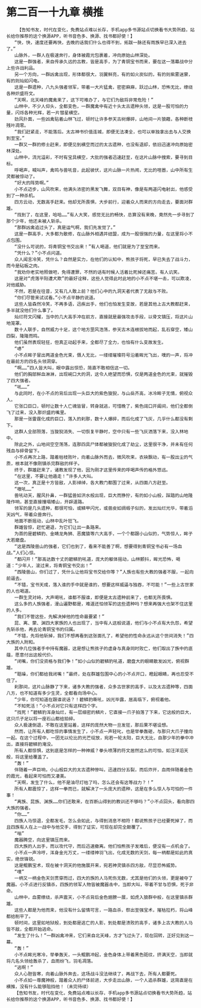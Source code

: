 # 第二百一十九章 横推
        【告知书友，时代在变化，免费站点难以长存，手机app多书源站点切换看书大势所趋，站长给你推荐的这个换源APP，听书音色多、换源、找书都好使！】
       “快，快，速度还要再快，去晚的话我们什么也得不到，拓跋一脉还有雨族早已深入进去了。”
       山脉外，一群人在极速奔行，身体被霞光包裹着，冲向原始山林深处。
       这是一群强者，来自传承久远的古教，皆是高手，为了青铜宝书而来，要在这一落幕战中分上些许战利品。
       另一个方向，一群凶禽出现，形体都很大，羽翼鲜亮，有的如火炭似的，有的则紫雾迷蒙，有的则灿如闪电。
       这是一群遗种，八九头强者领军，带着一大片猛禽，密密麻麻，跃过山林，恐怖无比，缭绕各种炽盛符文。
       “天啊，北天峰的魔禽来了，这下可难办了，与它们为敌将非常危险！”
       山林中，不少人仰头，全都变色，一群魔禽中有近十头太古遗种头领，这是一股可怕的力量，闪烁各种光辉，若一片彗星横空。
       劲风扑面，一些凶禽贴着山林飞过，顿时让许多参天古树爆碎，山地间一片狼藉，各种断枝残叶凋零。
       “我们赶紧走，不能落后。太古神书价值连城，即便无法凑全，也可以单独拿出去与人交换到至宝。”
       一群又一群的修士赶来，即便见到横空而过的太古遗种，也没有退却，依旧迅速冲向原始密林深处。
       山林中，流光溢彩，不时有宝具横空，大批的强者迅速赶至，在这片山脉中搜索，要寻到目标。
       呼喝声，喊叫声，禽鸣与兽吼音，此起彼伏，这片山脉一片热闹，无比的喧嚣，山中所有生灵都被惊动了。
       “好大的阵势啊。”
       小不点迈步，山风吹来，他满头浓密的黑发飞舞，双目有神，像是有两道闪电射出，他感受到了一种杀机。
       四方云动，无数高手赶来。他却无所畏惧，大步前行，迎着众人而来的方向走去，要面对群雄。
       “找到了，在这里，哈哈……”有人大笑，感觉无比的畅快，总算没有来晚，竟然先一步寻到了那个少年，他还未被人斩杀。
       “那群凶禽追过头了，真是运气啊，我们先发觉了。”
       这是一群高手，大多都为散修，在山脉外相遇并结盟，成为一股很强的力量，在这里将小不点包围。
       “没什么可说的，将青铜宝书交出来！”有人喝道，他们就是为了至宝而来。
       “凭什么？”小不点问道。
       众人闻言冷笑，凭什么？自然是实力，在他们的认知中，熊孩子将死，早已失去了战斗力，而今是砧板之肉。
       “我劝你老实地照做吧，免得遭罪，不然的话有时候人活着比死掉还痛苦。有人讥笑。
       这是对“虎落平阳遭犬欺”的最好诠释，这些人觉得此时此地的小不点不堪一击，可以欺凌，对他威胁。
       不然，若是在往昔，又有几人敢上前？他们心中的九洞天者代表了无敌与不败。
       “你们尽管来试试看。”小不点平静的说道。
       这些人皆森然冷笑，不再多语，迅疾出手，他们也怕发生变故，若是其他上古大教都赶来，多半就没他们什么事了。
       灿烂符文闪耀，当中的几大高手冲在前方，直接就是最强攻击手段，以骨文镇压，将这片山地笼罩。
       数十人联手，自然威力十足，这个地方罡风浩荡，参天古木连根拔地而起，乱石穿空，矮山四裂，隆隆而鸣。
       他们虽然表现轻狂，但真正动起手来，全都尽了全力，也怕有什么变故发生。
       “哧”
       小不点眸子冒出两道金色光束，慑人无比，一缕缕璀璨符号沿着眸光飞出，噗的一声，将冲在最前方的四名头领洞穿。
       “啊……”四人皆大叫，眼中露出惊恐，简直不敢相信这一切。
       他们的胸部鲜血淋淋，出现碗口大的洞，这令人绝望而恐惧，仅是两道金色的光束，就摧毁了四大强者。
       “吼……”
       与此同时，在小不点的背后出现一头巨大的紫色狻猊，与山岳齐高，冰冷眸子无情，俯视众人。
       它张口巨口，顿时让数十人亡魂皆冒，转身就逃，可惜晚了，紫色阔口开阖间，他们全都倒飞了过来，没入那炽盛的嘴里。
       那是一张雷霆化成的巨口，落入的刹那，数十人爆碎，而后化成了飞灰，几乎什么都没有剩下。
       这群人全部殒落，当狻猊消失、一切恢复平静时，空中只有一些飞灰洒落下来，没入林地中。
       除此之外，山地间空空荡荡，连那四具尸体都被狻猊化成了劫尘，这里很干净，并未有任何残血与碎骨留下。
       小不点再次上路，踏着枯枝败叶，向着山脉外而去，微风吹来，衣袂飘动，有一股出尘的气质，根本就不像刚镇杀完群敌的样子。
       终于，群雄赶来了，诸教发现了他，因为刚才这里传来的呼喝声传的格外悠远。
       “在这里，不要让他遁走！”许多人大叫。
       这一次，真正是十方皆敌，人影绰绰，各大教门都围了过来，从四面八方赶至。
       “嗷吼……”
       兽吼动天，腥风扑鼻，一群猛兽如洪水般出现，巨大而狰狞，有的如小山般，踩踏的山地隆隆作响，甚至直接撞塌矮山，开辟道路。
       领军的是几头遗种，都很可怕，或鳞甲闪光，或兽皮如绸缎子似的，发出灿烂光华，带着滔天凶气，带着众兽奔行。
       地面不断摇动，山林中乱叶狂飞。
       群雄皆惊，赶忙避退，为它们让出一条路来。
       为首的是碧鳞豹、金睛龙角狮、恶魔猿等六大高手，一个个都跟小山似的，气势惊人，眸子大若磨盘。
       “这是西陵兽山的强者，它们也到了，看来不能善了啊，想要得到青铜宝书必有一场血战。”人们心惊。
       “都闪开！”那高达数十丈的碧鳞豹吼道，庞大的躯体摇动，山林颤抖，眸光恐怖，喝道：“少年人，滚过来，将青铜宝书交出！”
       “西陵兽山，你们过了，凭什么让他将宝书交给你等？”人族也有些大教的强者不服，一起向前逼去。
       “不错，宝书天成，落入谁的手中就是谁的，想要这样威逼与独吞，不可能！”一些上古世家的人也喝道。
       一群生灵对峙，大声喝吼，谁都不服谁，即便是太古遗种前来了，也都无所畏惧。
       这么多的人族强者，漫山遍野都是，难道还怕领军的这些遗种吗？想来再强大也架不住这里的人多。
       “我们不管这些，先解决掉他的性命最要紧！”
       昆、离、蒙、渊四大家族的人也出现了，当中有人这般说道，他们与小不点有大仇怨，希望先斩杀他，再去论青铜宝书的归属。
       “不错，先将他斩掉，我们不想再看到这张面孔了，希望他的性命永远从这个世间消失！”四大族的人附和。
       其中几位强者手中持有魔器，这是想让熊孩子的虚身与真身同时败亡，他们取出了族中的底蕴，愿意付出这般代价。
       “闭嘴，你们没资格与我们争！”如小山似的碧鳞豹吼道，磨盘大的眼睛散发凶光，俯视群雄。
       “聒噪，你们都给我闭嘴！”最终，处在群雄包围中心的小不点开口，瞪起眼睛，再也忍受不住了。
       刹那间，这片山脉静了下来，诸多大教的强者，众多古世家的高手，以及太古遗种等，四面八方，也不知道有多少生灵，全都看向场中心。
       “少年，你可知道在跟谁说话？！碧鳞豹嘶吼，凶光毕露，居高临下，俯视着他。
       “不知死活！”小不点对它只有这样四个字。
       “找死！”碧鳞豹浑身灿烂，有一层细密的鳞片，它直接一爪子拍落了下来，它这般的巨大，这只爪子足以将一座石山都给拍碎。
       众人极速倒退，不敢在这里站着，这样的庞然大物一旦发狂，那后果不堪设想。
       然而，让所有人都吃惊的事情发生了，小不点一声轻叱，也是举拳轰砸，与那只大爪子撞向一起。在这个过程中，一团无以伦比的光芒绽放，宛若一轮太阳，巨大无比，自那少年的拳中冲出，直接将碧鳞豹淹没。
       所有人都惊惧，这到底是怎样的一种神威？拳头喷薄的符文居然这么的可怕，如汪洋滔天般，将这里给覆盖了。
       “轰！”
       伴随着一声巨响，小山般巨大的太古遗种惨叫，迅速四分五裂，而后炸开，血雨伴随着金色的霞光，看起来可怕而又凄美。
       “天啊，发生了什么，他不是油尽灯枯了吗，怎么还会有这等战力？！”
       所有人都震惊了，这样一拳而已，就解决了一头庞大的遗种，这是在多么惊人与可怕的一件事！
       “离族、昆族、渊族……你们还敢来，在百断山得到的教训还不够吗？”小不点回头，看向那四大族的强者。
       “你……”
       四族人马惊退，全都发毛，怎么会如此，与得到消息不相符！都说熊孩子已经要死掉了，而且四族有人在上一战中与他交手，得到了证实，可现在却完全颠覆了。
       “嗡”
       魔器腾空，向这里镇压而来。
       四大族的人出手，而以攻代守，而后迅速撤离。他们怕熊孩子发难后，便没有一点机会了。
       小不点一声冷哼，浑身金光万丈，一缕缕神羽飞出，化成无数的天剑，每一柄都是如此的真实，绝世锋锐。
       这是鲲鹏宝术，现在被十洞天的他施展开来，宛若神灵镇杀四方敌，尽显恐怖威势。
       “噗”
       一柄又一柄金色天剑贯穿而过，四大的族的人马死伤无数，尤其是他们的头领，更是被夺了魔器。小不点进行反镇杀，四族的领军人物皆被魔器击中，当即大叫，带着不甘与恐惧，死于非命。
       山林中，血雾缭绕，杀声震天，小不点背后金色翅膀一展，如虎入狼群中般，在这里镇杀群雄。
       这些人都是为他而来，他没有什么留情可言，一路血杀，祭出至强宝术，摧枯拉朽，将山峰都给削平了。
       顿时间，这里如地狱般，到处都是逃亡的人影，到处都是溃败的高手，诸多上古大教的人马皆不敌，全都开始逃命。
       “发生了什么！”一群凶禽冲来，它们来自北天峰，方才飞过头了，现在回转，正好见到这一幕。
       “轰！”
       小不点眸光寒冷，举拳轰天，一头鲲鹏冲起，金色身体上带着黑色斑纹，挤满天空，当即就将几名头领给轰杀了，血雨纷飞，羽毛凋落。
       “逃啊！”
       众人心胆皆寒，向着山脉外奔去，这场战斗没法继续了，再战下去，所有人都要死。
       小不点如一尊魔神般，踏着众人的尸体前进，大步走出山脉，一个人追杀群雄，这简直是在横推，没有什么能够阻挡他！（未完待续）
       【告知书友，时代在变化，免费站点难以长存，手机app多书源站点切换看书大势所趋，站长给你推荐的这个换源APP，听书音色多、换源、找书都好使！】